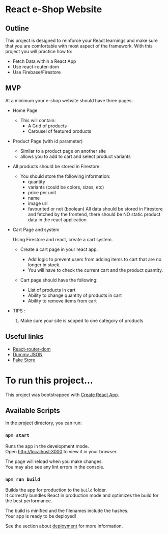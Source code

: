 # React e-Shop Website

## Outline

This project is designed to reinforce your React learnings and make sure that you are comfortable with most aspect of the framework.
With this project you will practice how to:

-   Fetch Data within a React App
-   Use react-router-dom
-   Use Firebase/Firestore

## MVP

At a minimum your e-shop website should have three pages:

-   Home Page

    -   This will contain:
        -   A Grid of products
        -   Carousel of featured products

-   Product Page (with id parameter)

    -   Similar to a product page on another site
    -   allows you to add to cart and select product variants

-   All products should be stored in Firestore:

    -   You should store the following information:
        -   quantity
        -   variants (could be colors, sizes, etc)
        -   price per unit
        -   name
        -   image url
        -   favourited or not (boolean)
            All data should be stored in Firestore and fetched by the frontend, there should be NO static product data in the react application

-   Cart Page and system

    Using Firestore and react, create a cart system.

    -   Create a cart page in your react app.

        -   Add logic to prevent users from adding items to cart that are no longer in stock.
        -   You will have to check the current cart and the product quantity.

    -   Cart page should have the following:

        -   List of products in cart
        -   Ability to change quantity of products in cart
        -   Ability to remove items from cart

-   TIPS :
    1. Make sure your site is scoped to one category of products

## Useful links

-   [React-router-dom](https://reactrouter.com/docs/en/v6/getting-started/overview)
-   [Dummy JSON](https://dummyjson.com/)
-   [Fake Store](https://fakestoreapi.com/)

# To run this project...

This project was bootstrapped with [Create React App](https://github.com/facebook/create-react-app).

## Available Scripts

In the project directory, you can run:

### `npm start`

Runs the app in the development mode.\
Open [http://localhost:3000](http://localhost:3000) to view it in your browser.

The page will reload when you make changes.\
You may also see any lint errors in the console.

### `npm run build`

Builds the app for production to the `build` folder.\
It correctly bundles React in production mode and optimizes the build for the best performance.

The build is minified and the filenames include the hashes.\
Your app is ready to be deployed!

See the section about [deployment](https://facebook.github.io/create-react-app/docs/deployment) for more information.
